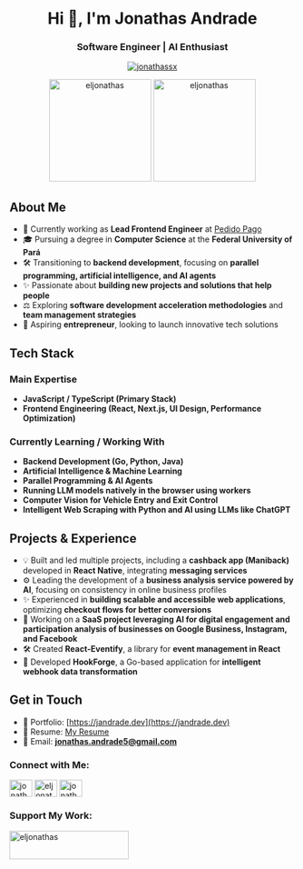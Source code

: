 <h1 align="center">Hi 👋, I'm Jonathas Andrade</h1>
<h3 align="center">Software Engineer | AI Enthusiast</h3>

<p align="center"> <a href="https://twitter.com/jonathassx" target="blank"><img src="https://img.shields.io/twitter/follow/jonathassx?logo=twitter&style=for-the-badge" alt="jonathassx" /></a> </p>

<div align="center">
  <img height="180em" src="https://github-readme-stats.vercel.app/api?username=eljonathas&show_icons=true&theme=dark&locale=en" alt="eljonathas" />
  <img height="180em" src="https://github-readme-stats.vercel.app/api/top-langs?username=eljonathas&show_icons=true&theme=dark&locale=en&layout=compact" alt="eljonathas" />
</div>

## About Me
- 💼 Currently working as **Lead Frontend Engineer** at [Pedido Pago](https://github.com/pedidopago)
- 🎓 Pursuing a degree in **Computer Science** at the **Federal University of Pará**
- 🛠️ Transitioning to **backend development**, focusing on **parallel programming, artificial intelligence, and AI agents**
- ✨ Passionate about **building new projects and solutions that help people**
- ⚖️ Exploring **software development acceleration methodologies** and **team management strategies**
- 💼 Aspiring **entrepreneur**, looking to launch innovative tech solutions

## Tech Stack
### Main Expertise
- **JavaScript / TypeScript (Primary Stack)**
- **Frontend Engineering (React, Next.js, UI Design, Performance Optimization)**

### Currently Learning / Working With
- **Backend Development (Go, Python, Java)**
- **Artificial Intelligence & Machine Learning**
- **Parallel Programming & AI Agents**
- **Running LLM models natively in the browser using workers**
- **Computer Vision for Vehicle Entry and Exit Control**
- **Intelligent Web Scraping with Python and AI using LLMs like ChatGPT**

## Projects & Experience
- 💡 Built and led multiple projects, including a **cashback app (Maniback)** developed in **React Native**, integrating **messaging services**
- ⚙️ Leading the development of a **business analysis service powered by AI**, focusing on consistency in online business profiles
- ✨ Experienced in **building scalable and accessible web applications**, optimizing **checkout flows for better conversions**
- 🏢 Working on a **SaaS project leveraging AI for digital engagement and participation analysis of businesses on Google Business, Instagram, and Facebook**
- 🛠️ Created **React-Eventify**, a library for **event management in React**
- 👾 Developed **HookForge**, a Go-based application for **intelligent webhook data transformation**

## Get in Touch
- 📝 Portfolio: [https://jandrade.dev](https://jandrade.dev)
- 💎 Resume: [My Resume](https://drive.google.com/file/d/1hDUli4rFIuPNGIcW6rBmbQoJPK4JCCev/view)
- 📧 Email: **jonathas.andrade5@gmail.com**

### Connect with Me:
<p align="left">
<a href="https://twitter.com/jonathassx" target="blank"><img align="center" src="https://raw.githubusercontent.com/rahuldkjain/github-profile-readme-generator/master/src/images/icons/Social/twitter.svg" alt="jonathassx" height="30" width="40" /></a>
<a href="https://linkedin.com/in/eljonathas" target="blank"><img align="center" src="https://raw.githubusercontent.com/rahuldkjain/github-profile-readme-generator/master/src/images/icons/Social/linked-in-alt.svg" alt="eljonathas" height="30" width="40" /></a>
<a href="https://instagram.com/jonathassx" target="blank"><img align="center" src="https://raw.githubusercontent.com/rahuldkjain/github-profile-readme-generator/master/src/images/icons/Social/instagram.svg" alt="jonathassx" height="30" width="40" /></a>
</p>

### Support My Work:
<p><a href="https://www.buymeacoffee.com/eljonathas"> <img align="left" src="https://cdn.buymeacoffee.com/buttons/v2/default-yellow.png" height="50" width="210" alt="eljonathas" /></a></p><br><br>

